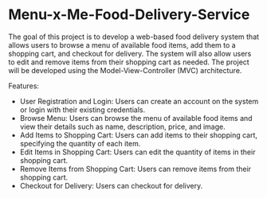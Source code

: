 # Menu-x-Me-Food-Delivery-Service
The goal of this project is to develop a web-based food delivery system that allows users to browse a menu of available food items, add them to a shopping cart, and checkout for delivery. The system will also allow users to edit and remove items from their shopping cart as needed. The project will be developed using the Model-View-Controller (MVC) architecture.

Features:

- User Registration and Login: Users can create an account on the system or login with their existing credentials.
- Browse Menu: Users can browse the menu of available food items and view their details such as name, description, price, and image.
- Add Items to Shopping Cart: Users can add items to their shopping cart, specifying the quantity of each item.
- Edit Items in Shopping Cart: Users can edit the quantity of items in their shopping cart.
- Remove Items from Shopping Cart: Users can remove items from their shopping cart.
- Checkout for Delivery: Users can checkout for delivery.
